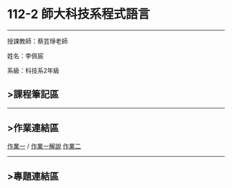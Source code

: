 # 112-2 師大科技系程式語言
---
授課教師：蔡芸琤老師

姓名：李佩宸

系級：科技系2年級

## >課程筆記區
***
## >作業連結區
[作業一](https://github.com/belle93324/PL/blob/a3a07a211c288124e0a9231c647494b1c7f79018/hw1.ipynb)
/
[作業一解說](https://github.com/belle93324/PL/blob/8f15d0ab621a32fca240d331f91330d152fae18e/%E4%BD%9C%E6%A5%AD%E4%B8%80%E8%A7%A3%E8%AA%AA.pdf)
[作業二](https://github.com/belle93324/PL/blob/2bc22dd72e805ded8dd47fe9ef01c6c65f425da4/hw2.ipynb)

***
## >專題連結區
